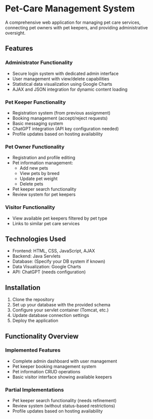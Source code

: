 # Pet-Care Management System

A comprehensive web application for managing pet care services, connecting pet owners with pet keepers, and providing administrative oversight.

## Features

### Administrator Functionality
- Secure login system with dedicated admin interface
- User management with view/delete capabilities
- Statistical data visualization using Google Charts
- AJAX and JSON integration for dynamic content loading

### Pet Keeper Functionality
- Registration system (from previous assignment)
- Booking management (accept/reject requests)
- Basic messaging system
- ChatGPT integration (API key configuration needed)
- Profile updates based on hosting availability

### Pet Owner Functionality
- Registration and profile editing
- Pet information management:
  - Add new pets
  - View pets by breed
  - Update pet weight
  - Delete pets
- Pet keeper search functionality
- Review system for pet keepers

### Visitor Functionality
- View available pet keepers filtered by pet type
- Links to similar pet care services

## Technologies Used
- Frontend: HTML, CSS, JavaScript, AJAX
- Backend: Java Servlets
- Database: (Specify your DB system if known)
- Data Visualization: Google Charts
- API: ChatGPT (needs configuration)

## Installation
1. Clone the repository
2. Set up your database with the provided schema
3. Configure your servlet container (Tomcat, etc.)
4. Update database connection settings
5. Deploy the application

## Functionality Overview

### Implemented Features
- Complete admin dashboard with user management
- Pet keeper booking management system
- Pet information CRUD operations
- Basic visitor interface showing available keepers

### Partial Implementations
- Pet keeper search functionality (needs refinement)
- Review system (without status-based restrictions)
- Profile updates based on hosting availability
